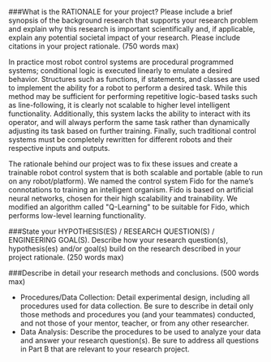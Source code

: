 ###What is the RATIONALE for your project? Please include a brief synopsis of the background research that supports your research problem and explain why this research is important scientifically and, if applicable, explain any potential societal impact of your research. Please include citations in your project rationale. (750 words max)

In practice most robot control systems are procedural programmed systems; conditional logic is executed linearly to emulate a desired behavior.  Structures such as functions, if statements, and classes are used to implement the ability for a robot to perform a desired task.   While this method may be sufficient for performing repetitive logic-based tasks such as line-following, it is clearly not scalable to higher level intelligent functionality.   Additionally, this system lacks the ability to interact with its operator, and will always perform the same task rather than  dynamically adjusting its task based on further training.  Finally, such traditional control systems must be completely rewritten for different robots and their respective inputs and outputs.

The rationale behind our project was to fix these issues and create a trainable robot control system that is both scalable and portable (able to run on any robot/platform).  We named the control system Fido for the name’s connotations to training an intelligent organism.  Fido is based on artificial neural networks, chosen for their high scalability and trainability.  We modified an algorithm called "Q-Learning" to be suitable for Fido, which performs low-level learning functionality.

<!-- 
Fido has been successfully applied to numerous real-world functions, such as being an autonomous player in the video game Halite and acting as "pet robot" able to be trained like a dog.
--> 

###State your HYPOTHESIS(ES) / RESEARCH QUESTION(S) / ENGINEERING GOAL(S). Describe how your research question(s), hypothesis(es) and/or goal(s) build on the research described in your project rationale. (250 words max) 

###Describe in detail your research methods and conclusions. (500 words max)
- Procedures/Data Collection: Detail experimental design, including all procedures used for data collection. Be sure to describe in detail only those methods and procedures you (and your teammates) conducted, and not those of your mentor, teacher, or from any other researcher.
- Data Analysis: Describe the procedures to be used to analyze your data and answer your research question(s). Be sure to address all questions in Part B that are relevant to your research project.
